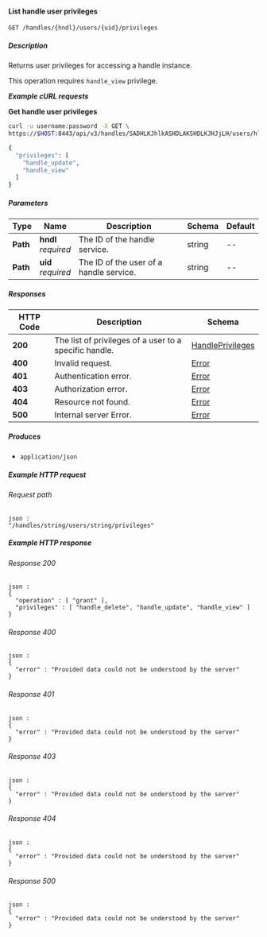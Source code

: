 
<a name="list_handle_user_privileges"></a>
#### List handle user privileges
```
GET /handles/{hndl}/users/{uid}/privileges
```


##### Description
Returns user privileges for accessing a handle instance.

This operation requires `handle_view` privilege.

***Example cURL requests***

**Get handle user privileges**
```bash
curl -u username:password -X GET \
https://$HOST:8443/api/v3/handles/SADHLKJhlkASHDLAKSHDLKJHJjLH/users/hlkASHDLAKSHDLKJHJjLHSADHLKJhlk/privileges

{
  "privileges": [
    "handle_update",
    "handle_view"
  ]
}
```


##### Parameters

|Type|Name|Description|Schema|Default|
|---|---|---|---|---|
|**Path**|**hndl**  <br>*required*|The ID of the handle service.|string|--|
|**Path**|**uid**  <br>*required*|The ID of the user of a handle service.|string|--|


##### Responses

|HTTP Code|Description|Schema|
|---|---|---|
|**200**|The list of privileges of a user to a specific handle.|[HandlePrivileges](../definitions/HandlePrivileges.md#handleprivileges)|
|**400**|Invalid request.|[Error](../definitions/Error.md#error)|
|**401**|Authentication error.|[Error](../definitions/Error.md#error)|
|**403**|Authorization error.|[Error](../definitions/Error.md#error)|
|**404**|Resource not found.|[Error](../definitions/Error.md#error)|
|**500**|Internal server Error.|[Error](../definitions/Error.md#error)|


##### Produces

* `application/json`


##### Example HTTP request

###### Request path
```
json :
"/handles/string/users/string/privileges"
```


##### Example HTTP response

###### Response 200
```
json :
{
  "operation" : [ "grant" ],
  "privileges" : [ "handle_delete", "handle_update", "handle_view" ]
}
```


###### Response 400
```
json :
{
  "error" : "Provided data could not be understood by the server"
}
```


###### Response 401
```
json :
{
  "error" : "Provided data could not be understood by the server"
}
```


###### Response 403
```
json :
{
  "error" : "Provided data could not be understood by the server"
}
```


###### Response 404
```
json :
{
  "error" : "Provided data could not be understood by the server"
}
```


###### Response 500
```
json :
{
  "error" : "Provided data could not be understood by the server"
}
```



